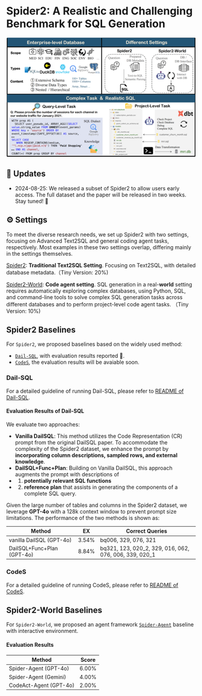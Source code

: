 # Spider2: A Realistic and Challenging Benchmark for SQL Generation

![Local Image](./assets/Spider2.png)

## 📢 Updates

- 2024-08-25: We released a subset of Spider2 to allow users early access. The full dataset and the paper will be released in two weeks. Stay tuned! 🤗


## ⚙️ Settings

To meet the diverse research needs, we set up Spider2 with two settings, focusing on Advanced Text2SQL and general coding agent tasks, respectively. Most examples in these two settings overlap, differing mainly in the settings themselves.

[Spider2](https://github.com/xlang-ai/Spider2/tree/main/Spider2): **Traditional Text2SQL Setting**. Focusing on Text2SQL, with detailed database metadata.（Tiny Version: 20%)

[Spider2-World](https://github.com/xlang-ai/Spider2/tree/main/Spider2-World): **Code agent setting**. SQL generation in a real-**world** setting requires automatically exploring complex databases, using Python, SQL, and command-line tools to solve complex SQL generation tasks across different databases and to perform project-level code agent tasks. （Tiny Version: 10%)


## Spider2 Baselines

For `Spider2`, we proposed baselines based on the widely used method: 
- [`Dail-SQL`](https://github.com/xlang-ai/Spider2/blob/main/Spider2-baselines/DailSQL/README.md), with evaluation results reported :test_tube:.
- [`CodeS`](https://github.com/xlang-ai/Spider2/tree/main/Spider2-baselines/CodeS/README.md), the evaluation results will be avaiable soon.


### Dail-SQL

For a detailed guideline of running Dail-SQL, please refer to [README of Dail-SQL](https://github.com/xlang-ai/Spider2/tree/main/Spider2-baselines/DailSQL).

#### Evaluation Results of Dail-SQL

We evaluate two approaches:
- **Vanilla DailSQL**: This method utilizes the Code Representation (CR) prompt from the original DailSQL paper. To accommodate the complexity of the Spider2 dataset, we enhance the prompt by **incorporating column descriptions, sampled rows, and external knowledge**.
- **DailSQL+Func+Plan**: Building on Vanilla DailSQL, this approach augments the prompt with descriptions of 
- 1) **potentially relevant SQL functions** 
- 2) **reference plan** that assists in generating the components of a complete SQL query.
  
Given the large number of tables and columns in the Spider2 dataset, we leverage **GPT-4o** with a 128k context window to prevent prompt size limitations. The performance of the two methods is shown as:

| Method                     | EX   | Correct Queries                       |
| -------------------------- | ---- | ------------------------------------- |
| vanilla DailSQL (GPT-4o)   | 3.54% | bq006, 329, 076, 321                   |
| DailSQL+Func+Plan (GPT-4o) | 8.84% | bq321, 123, 020_2, 329, 016, 062, 076, 006, 339, 020_1  |

### CodeS

For a detailed guideline of running CodeS, please refer to [README of CodeS](https://github.com/xlang-ai/Spider2/tree/main/Spider2-baselines/CodeS).


## Spider2-World Baselines
For `Spider2-World`, we proposed an agent framework [`Spider-Agent`](https://github.com/xlang-ai/Spider2/tree/main/Spider-Agent) baseline with interactive environment. 



#### Evaluation Results


| Method                     | Score |
| -------------------------- | ---- | 
| Spider-Agent (GPT-4o)   | 6.00% | 
| Spider-Agent (Gemini) | 4.00% |
| CodeAct-Agent (GPT-4o) | 2.00% |
